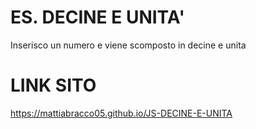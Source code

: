 # ES. DECINE E UNITA'

Inserisco un numero e viene scomposto in decine e unita

# LINK SITO
https://mattiabracco05.github.io/JS-DECINE-E-UNITA
